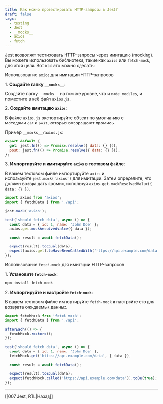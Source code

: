 ```yaml
---
title: Как можно протестировать HTTP-запросы в Jest?
draft: false
tags:
  - testing
  - Jest
  - __mocks__
  - axios
  - fetch
---
```

Jest позволяет тестировать HTTP-запросы через имитацию (mocking). Вы можете использовать библиотеки, такие как `axios` или `fetch-mock`, для этой цели. Вот как это можно сделать:

Использование `axios` для имитации HTTP-запросов

 1. **Создайте папку `__mocks__`**:

Создайте папку `__mocks__` на том же уровне, что и `node_modules`, и поместите в неё файл `axios.js`.

2. **Создайте имитацию `axios`**:

В файле `axios.js` экспортируйте объект по умолчанию с методами `get` и `post`, которые возвращают промисы.

Пример `__mocks__/axios.js`:
```javascript
export default {
  get: jest.fn(() => Promise.resolve({ data: {} })),
  post: jest.fn(() => Promise.resolve({ data: {} })),
};
```

3. **Импортируйте и имитируйте `axios` в тестовом файле**:

В вашем тестовом файле импортируйте `axios` и используйте `jest.mock('axios')` для имитации. Затем определите, что должен возвращать промис, используя `axios.get.mockResolvedValue({ data: {} })`.

```javascript
import axios from 'axios';
import { fetchData } from './api';

jest.mock('axios');

test('should fetch data', async () => {
  const data = { id: 1, name: 'John Doe' };
  axios.get.mockResolvedValue({ data });

  const result = await fetchData();

  expect(result).toEqual(data);
  expect(axios.get).toHaveBeenCalledWith('https://api.example.com/data');
});
```

Использование `fetch-mock` для имитации HTTP-запросов

 1. **Установите `fetch-mock`**:

```bash
npm install fetch-mock
```

 2. **Импортируйте и настройте `fetch-mock`**:

В вашем тестовом файле импортируйте `fetch-mock` и настройте его для возврата ожидаемых данных.

```javascript
import fetchMock from 'fetch-mock';
import { fetchData } from './api';

afterEach(() => {
  fetchMock.restore();
});

test('should fetch data', async () => {
  const data = { id: 1, name: 'John Doe' };
  fetchMock.get('https://api.example.com/data', { data });

  const result = await fetchData();

  expect(result).toEqual(data);
  expect(fetchMock.called('https://api.example.com/data')).toBe(true);
});
```

____

[[007 Jest, RTL|Назад]]
